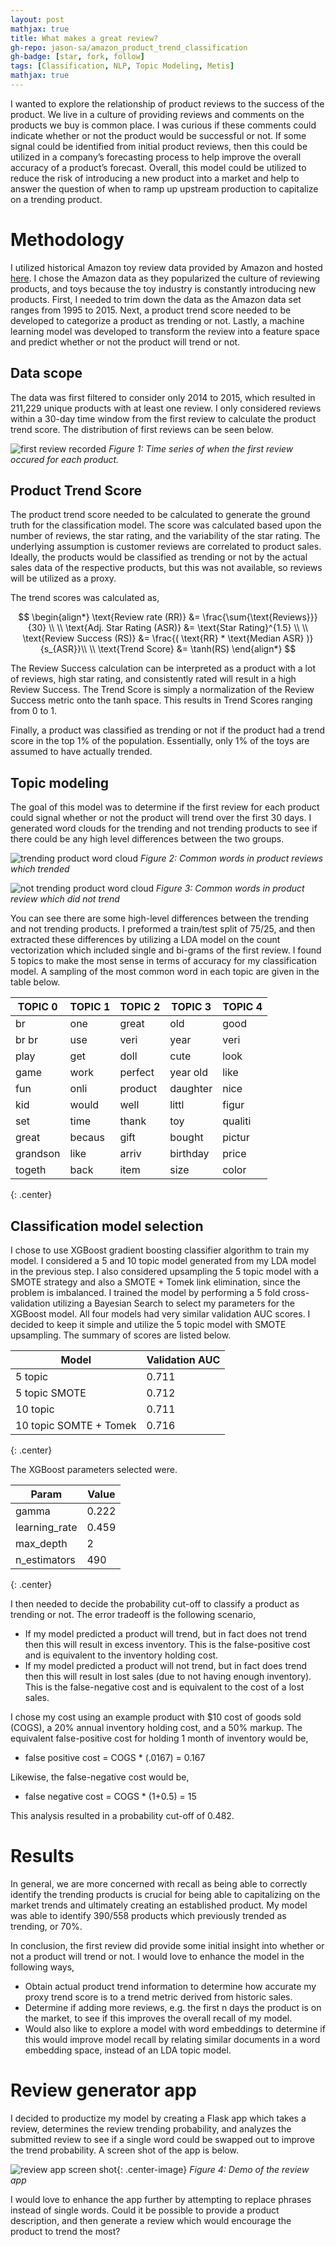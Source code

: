 ```yaml
---
layout: post
mathjax: true
title: What makes a great review?
gh-repo: jason-sa/amazon_product_trend_classification
gh-badge: [star, fork, follow]
tags: [Classification, NLP, Topic Modeling, Metis]
mathjax: true
---
```


I wanted to explore the relationship of product reviews to the success of the product. We live in a culture of providing reviews and comments on the products we buy is common place. I was curious if these comments could indicate whether or not the product would be successful or not. If some signal could be identified from initial product reviews, then this could be utilized in a company’s forecasting process to help improve the overall accuracy of a product’s forecast. Overall, this model could be utilized to reduce the risk of introducing a new product into a market and help to answer the question of when to ramp up upstream production to capitalize on a trending product.

# Methodology

I utilized historical Amazon toy review data provided by Amazon and hosted [here](https://s3.amazonaws.com/amazon-reviews-pds/readme.html). I chose the Amazon data as they popularized the culture of reviewing products, and toys because the toy industry is constantly introducing new products. First, I needed to trim down the data as the Amazon data set ranges from 1995 to 2015. Next, a product trend score needed to be developed to categorize a product as trending or not. Lastly, a machine learning model was developed to transform the review into a feature space and predict whether or not the product will trend or not.

## Data scope

The data was first filtered to consider only 2014 to 2015, which resulted in 211,229 unique products with at least one review. I only considered reviews within a 30-day time window from the first review to calculate the product trend score. The distribution of first reviews can be seen below.

![first review recorded](/img/first_recorded_review.png)
*Figure 1: Time series of when the first review occured for each product.*

## Product Trend Score

The product trend score needed to be calculated to generate the ground truth for the classification model. The score was calculated based upon the number of reviews, the star rating, and the variability of the star rating. The underlying assumption is customer reviews are correlated to product sales. Ideally, the products would be classified as trending or not by the actual sales data of the respective products, but this was not available, so reviews will be utilized as a proxy.

The trend scores was calculated as,

$$
\begin{align*}
\text{Review rate (RR)} &= \frac{\sum{\text{Reviews}}}{30} \\ \\
\text{Adj. Star Rating (ASR)} &= \text{Star Rating}^{1.5} \\ \\
\text{Review Success (RS)} &= \frac{( \text{RR} * \text{Median ASR} )}{s_{ASR}}\\ \\
\text{Trend Score} &= \tanh(RS)
\end{align*}
$$


The Review Success calculation can be interpreted as a product with a lot of reviews, high star rating, and consistently rated will result in a high Review Success. The Trend Score is simply a normalization of the Review Success metric onto the tanh space. This results in Trend Scores ranging from 0 to 1.

Finally, a product was classified as trending or not if the product had a trend score in the top 1% of the population. Essentially, only 1% of the toys are assumed to have actually trended.

## Topic modeling

The goal of this model was to determine if the first review for each product could signal whether or not the product will trend over the first 30 days. I generated word clouds for the trending and not trending products to see if there could be any high level differences between the two groups.

![trending product word cloud](/img/trend_word_cloud.png)
*Figure 2: Common words in product reviews which trended*

![not trending product word cloud](/img/not_trend_word_cloud.png)
*Figure 3: Common words in product review which did not trend*

You can see there are some high-level differences between the trending and not trending products. I preformed a train/test split of 75/25, and then  extracted these differences by utilizing a LDA model on the count vectorization which included single and bi-grams of the first review. I found 5 topics to make the most sense in terms of accuracy for my classification model. A sampling of the most common word in each topic are given in the table below.

|TOPIC 0|TOPIC 1|TOPIC 2|TOPIC 3|TOPIC 4|
|---|---|---|---|---|
|br|one|great|old|good
|br br|use|veri|year|veri
|play|get|doll|cute|look
|game|work|perfect|year old|like
|fun|onli|product|daughter|nice
|kid|would|well|littl|figur
|set|time|thank|toy|qualiti
|great|becaus|gift|bought|pictur
|grandson|like|arriv|birthday|price
|togeth|back|item|size|color
{: .center}

## Classification model selection

I chose to use XGBoost gradient boosting classifier algorithm to train my model. I considered a 5 and 10 topic model generated from my LDA model in the previous step. I also considered upsampling the 5 topic model with a SMOTE strategy and also a SMOTE + Tomek link elimination, since the problem is imbalanced. I trained the model by performing a 5 fold cross-validation utilizing a Bayesian Search to select my parameters for the XGBoost model. All four models had very similar validation AUC scores. I decided to keep it simple and utilize the 5 topic model with SMOTE upsampling. The summary of scores are listed below.

|Model|Validation AUC|
|---|---|
5 topic|0.711
5 topic SMOTE|0.712
10 topic|0.711
10 topic SOMTE + Tomek|0.716
{: .center}

The XGBoost parameters selected were.

|Param|Value|
|---|---|
|gamma| 0.222|
|learning_rate|0.459|
|max_depth|2|
|n_estimators|490|
{: .center}

I then needed to decide the probability cut-off to classify a product as trending or not. The error tradeoff is the following scenario,

* If my model predicted a product will trend, but in fact does not trend then this will result in excess inventory. This is the false-positive cost and is equivalent to the inventory holding cost.
* If my model predicted a product will not trend, but in fact does trend then this will result in lost sales (due to not having enough inventory). This is the false-negative cost and is equivalent to the cost of a lost sales.

I chose my cost using an example product with $10 cost of goods sold (COGS), a 20% annual inventory holding cost, and a 50% markup. The equivalent false-positive cost for holding 1 month of inventory would be,

* false positive cost = COGS * (.0167) = 0.167

Likewise, the false-negative cost would be,

* false negative cost = COGS * (1+0.5) = 15

This analysis resulted in a probability cut-off of 0.482.

# Results

In general, we are more concerned with recall as being able to correctly identify the trending products is crucial for being able to capitalizing on the market trends and ultimately creating an established product. My model was able to identify 390/558 products which previously trended as trending, or 70%. 

In conclusion, the first review did provide some initial insight into whether or not a product will trend or not. I would love to enhance the model in the following ways,

* Obtain actual product trend information to determine how accurate my proxy trend score is to a trend metric derived from historic sales.
* Determine if adding more reviews, e.g. the first n days the product is on the market, to see if this improves the overall recall of my model. 
* Would also like to explore a model with word embeddings to determine if this would improve model recall by relating similar documents in a word embedding space, instead of an LDA topic model.

# Review generator app

I decided to productize my model by creating a Flask app which takes a review, determines the review trending probability, and analyzes the submitted review to see if a single word could be swapped out to improve the trend probability. A screen shot of the app is below.

![review app screen shot](/img/amazon_review_app.gif){: .center-image}
*Figure 4: Demo of the review app*

I would love to enhance the app further by attempting to replace phrases instead of single words. Could it be possible to provide a product description, and then generate a review which would encourage the product to trend the most?
